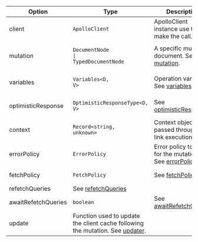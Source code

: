 | Option | Type | Description |
| ------ | ---- | ----------- |
| client | <pre class="language-ts"><code class="language-ts">ApolloClient</code></pre> | ApolloClient instance use to make the call. |
| mutation | <pre class="language-ts"><code class="language-ts">DocumentNode <span class="token operator">&vert;</span> TypedDocumentNode</code></pre> | A specific mutation document. See [mutation](/api/interfaces/mutation#mutation). |
| variables | <pre class="language-ts"><code class="language-ts">Variables<span class="token operator">&lt;</span><span class="token constant">D</span><span class="token punctuation">,</span> <span class="token constant">V</span><span class="token operator">&gt;</span> </code></pre> | Operation variables. See [variables](/api/interfaces/mutation#variables). |
| optimisticResponse | <pre class="language-ts"><code class="language-ts">OptimisticResponseType<span class="token operator">&lt;</span><span class="token constant">D</span><span class="token punctuation">,</span> <span class="token constant">V</span><span class="token operator">&gt;</span></code></pre> | See [optimisticResponse](#optimisticresponse) |
| context | <pre class="language-ts"><code class="language-ts">Record<span class="token operator">&lt;</span><span class="token builtin">string</span><span class="token punctuation">,</span> <span class="token builtin">unknown</span><span class="token operator">&gt;</span></code></pre> | Context object passed through the link execution chain. |
| errorPolicy | <pre class="language-ts"><code class="language-ts">ErrorPolicy</code></pre> | Error policy to use for the mutation. See [errorPolicy](/api/interfaces/mutation#errorpolicy) |
| fetchPolicy | <pre class="language-ts"><code class="language-ts">FetchPolicy</code></pre> | See [fetchPolicy](/api/interfaces/mutation#fetchpolicy) |
| refetchQueries | See [refetchQueries](/api/interfaces/mutation#refetchQueries) | |
| awaitRefetchQueries | <pre class="language-ts"><code class="language-ts">boolean</code></pre> | See [awaitRefetchQueries](#awaitrefetchqueries) |
| update | Function used to update the client cache following the mutation. See [updater](/api/interfaces/mutation#updater). |
